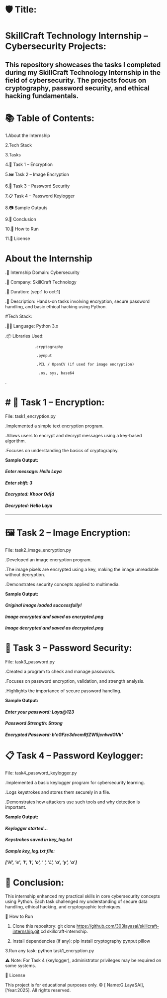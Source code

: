 # 🛡️ Title:

# SkillCraft Technology Internship – Cybersecurity Projects:

**This repository showcases the tasks I completed during my SkillCraft Technology Internship in the field of cybersecurity. The projects focus on cryptography, password security, and ethical hacking fundamentals.**
---

# 📚 Table of Contents:

1.About the Internship

2.Tech Stack

3.Tasks

4.🔐 Task 1 – Encryption

5.🖼️ Task 2 – Image Encryption

6.🔑 Task 3 – Password Security

7.📋 Task 4 – Password Keylogger

8.📷 Sample Outputs

9.📌 Conclusion

10.🚀 How to Run

11.📝 License

# About the Internship

.💼 Internship Domain: Cybersecurity

.🏢 Company: SkillCraft Technology

.📅 Duration: [sep:1 to oct:1]

.📌 Description: Hands-on tasks involving encryption, secure password handling, and basic ethical hacking using Python.

#Tech Stack:

.👨‍💻 Language: Python 3.x

.📦 Libraries Used:

                 .cryptography

                  .pynput

                  .PIL / OpenCV (if used for image encryption)

                   .os, sys, base64

.

# # 🔐 Task 1 – Encryption:

File: task1_encryption.py

.Implemented a simple text encryption program.

.Allows users to encrypt and decrypt messages using a key-based algorithm.

.Focuses on understanding the basics of cryptography.

**Sample Output:**

#### *Enter message: Hello Laya*
#### *Enter shift: 3*
#### *Encrypted: Khoor Od|d*
#### *Decrypted: Hello Laya*
---

# 🖼️ Task 2 – Image Encryption:

File: task2_image_encryption.py

.Developed an image encryption program.

.The image pixels are encrypted using a key, making the image unreadable without decryption.

.Demonstrates security concepts applied to multimedia.

**Sample Output:**

#### *Original image loaded successfully!*
#### *Image encrypted and saved as encrypted.png*
#### *Image decrypted and saved as decrypted.png*
# 🔑 Task 3 – Password Security:

File: task3_password.py

.Created a program to check and manage passwords.

.Focuses on password encryption, validation, and strength analysis.

.Highlights the importance of secure password handling.

**Sample Output:**

#### *Enter your password: Laya@123*
#### *Password Strength: Strong*
#### *Encrypted Password: b'cGFzc3dvcmRfZW5jcnlwdGVk'*


# 📋 Task 4 – Password Keylogger:

File: task4_password_keylogger.py

.Implemented a basic keylogger program for cybersecurity learning.

.Logs keystrokes and stores them securely in a file.

.Demonstrates how attackers use such tools and why detection is important.

**Sample Output:**

#### *Keylogger started...*
#### *Keystrokes saved in key_log.txt*

#### *Sample key_log.txt file:*

#### *['H', 'e', 'l', 'l', 'o', ' ', 'L', 'a', 'y', 'a']*

# 📌 Conclusion:

This internship enhanced my practical skills in core cybersecurity concepts using Python. Each task challenged my understanding of secure data handling, ethical hacking, and cryptographic techniques.

🚀 How to Run

1. Clone this repository:
   git clone https://github.com/303layasai/skillcraft-internship.git
   cd skillcraft-internship.
   
3. Install dependencies (if any):
   pip install cryptography pynput pillow
   
3.Run any task:
python task1_encryption.py

⚠️ Note: For Task 4 (keylogger), administrator privileges may be required on some systems.

📝 License

This project is for educational purposes only.
© [ Name:G.LayaSAi], [Year:2025]. All rights reserved.























